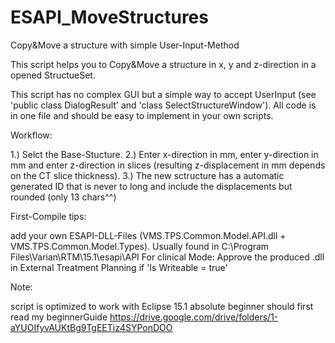# ESAPI_MoveStructures
Copy&amp;Move a structure with simple User-Input-Method

This script helps you to Copy&amp;Move a structure in x, y and z-direction in a opened StructueSet. 

This script has no complex GUI but a simple way to accept UserInput (see 'public class DialogResult' and 'class SelectStructureWindow'). All code is in one file and should be easy to implement in your own scripts.

Workflow:

1.) Selct the Base-Stucture.
2.) Enter x-direction in mm, enter y-direction in mm and enter z-direction in slices (resulting z-displacement in mm depends on the CT slice thickness).
3.) The new sctructure has a automatic generated ID that is never to long and include the displacements but rounded (only 13 chars^^)

First-Compile tips:

add your own ESAPI-DLL-Files (VMS.TPS.Common.Model.API.dll + VMS.TPS.Common.Model.Types). Usually found in C:\Program Files\Varian\RTM\15.1\esapi\API
For clinical Mode: Approve the produced .dll in External Treatment Planning if 'Is Writeable = true'

Note:

script is optimized to work with Eclipse 15.1
absolute beginner should first read my beginnerGuide https://drive.google.com/drive/folders/1-aYUOIfyvAUKtBg9TgEETiz4SYPonDOO
